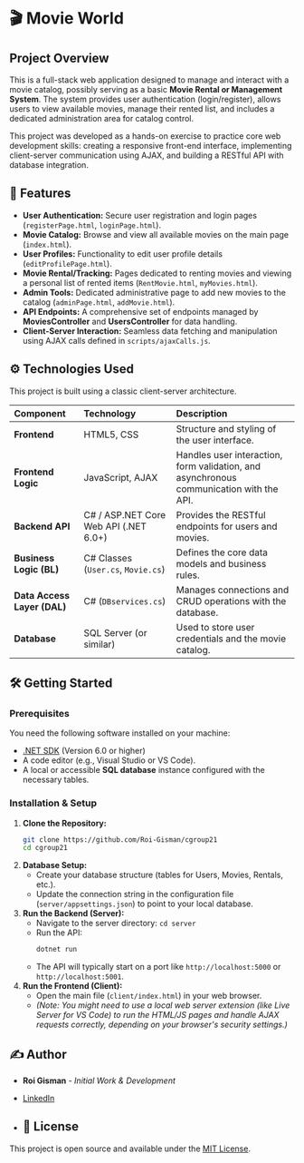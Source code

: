 # 🎬 Movie World 

## Project Overview

This is a full-stack web application designed to manage and interact with a movie catalog, possibly serving as a basic **Movie Rental or Management System**. The system provides user authentication (login/register), allows users to view available movies, manage their rented list, and includes a dedicated administration area for catalog control.

This project was developed as a hands-on exercise to practice core web development skills: creating a responsive front-end interface, implementing client-server communication using AJAX, and building a RESTful API with database integration.

## 🚀 Features

* **User Authentication:** Secure user registration and login pages (`registerPage.html`, `loginPage.html`).
* **Movie Catalog:** Browse and view all available movies on the main page (`index.html`).
* **User Profiles:** Functionality to edit user profile details (`editProfilePage.html`).
* **Movie Rental/Tracking:** Pages dedicated to renting movies and viewing a personal list of rented items (`RentMovie.html`, `myMovies.html`).
* **Admin Tools:** Dedicated administrative page to add new movies to the catalog (`adminPage.html`, `addMovie.html`).
* **API Endpoints:** A comprehensive set of endpoints managed by **MoviesController** and **UsersController** for data handling.
* **Client-Server Interaction:** Seamless data fetching and manipulation using AJAX calls defined in `scripts/ajaxCalls.js`.

## ⚙️ Technologies Used

This project is built using a classic client-server architecture.

| Component | Technology | Description |
| :--- | :--- | :--- |
| **Frontend** | HTML5, CSS | Structure and styling of the user interface. |
| **Frontend Logic** | JavaScript, AJAX | Handles user interaction, form validation, and asynchronous communication with the API. |
| **Backend API** | C# / ASP.NET Core Web API (.NET 6.0+) | Provides the RESTful endpoints for users and movies. |
| **Business Logic (BL)** | C# Classes (`User.cs`, `Movie.cs`) | Defines the core data models and business rules. |
| **Data Access Layer (DAL)** | C# (`DBservices.cs`) | Manages connections and CRUD operations with the database. |
| **Database** | SQL Server (or similar) | Used to store user credentials and the movie catalog. |

## 🛠️ Getting Started

### Prerequisites

You need the following software installed on your machine:

* [.NET SDK](https://dotnet.microsoft.com/download) (Version 6.0 or higher)
* A code editor (e.g., Visual Studio or VS Code).
* A local or accessible **SQL database** instance configured with the necessary tables.

### Installation & Setup

1.  **Clone the Repository:**
    ```bash
    git clone https://github.com/Roi-Gisman/cgroup21
    cd cgroup21
    ```
2.  **Database Setup:**
    * Create your database structure (tables for Users, Movies, Rentals, etc.).
    * Update the connection string in the configuration file (`server/appsettings.json`) to point to your local database.
3.  **Run the Backend (Server):**
    * Navigate to the server directory: `cd server`
    * Run the API:
        ```bash
        dotnet run
        ```
    * The API will typically start on a port like `http://localhost:5000` or `http://localhost:5001`.
4.  **Run the Frontend (Client):**
    * Open the main file (`client/index.html`) in your web browser.
    * *(Note: You might need to use a local web server extension (like Live Server for VS Code) to run the HTML/JS pages and handle AJAX requests correctly, depending on your browser's security settings.)*

## ✍️ Author

* **Roi Gisman** - *Initial Work & Development*
* [LinkedIn](https://www.linkedin.com/in/roi-gisman)

* ## 📜 License

This project is open source and available under the [MIT License](https://opensource.org/licenses/MIT).
